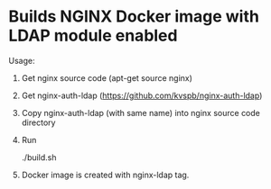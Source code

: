 Builds NGINX Docker image with LDAP module enabled
==================================================

Usage:

1. Get nginx source code (apt-get source nginx)
2. Get nginx-auth-ldap (https://github.com/kvspb/nginx-auth-ldap)
3. Copy nginx-auth-ldap (with same name) into nginx source code directory
4. Run 

    ./build.sh <nginx-src-path>

5. Docker image is created with nginx-ldap tag.

